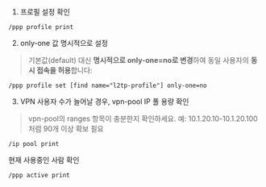 

1. 프로필 설정 확인
```
/ppp profile print
```

2. only-one 값 명시적으로 설정
> 기본값(default) 대신 **명시적으로 only-one=no로 변경**하여 동일 사용자의 **동시 접속을 허용**합니다:
```
/ppp profile set [find name="l2tp-profile"] only-one=no
```

3. VPN 사용자 수가 늘어날 경우, vpn-pool IP 풀 용량 확인
> vpn-pool의 ranges 항목이 충분한지 확인하세요. 예: 10.1.20.10-10.1.20.100 처럼 90개 이상 확보 필요
```
/ip pool print
```


현재 사용중인 사람 확인
```
/ppp active print
```